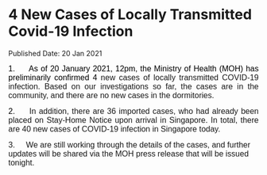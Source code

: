 <html>
    <meta http-equiv="Content-Type" content="text/html; charset=utf-8"/>
    <meta charset="utf-8"/>
    <title>4 New Cases of Locally Transmitted Covid-19 Infection</title>
    <body><h1>4 New Cases of Locally Transmitted Covid-19 Infection</h1>
    <p>Published Date: 20 Jan 2021</p> <p style="text-align: justify;"><span style="font-family: Arial; font-size: 16px;"><span><span style="color: black;">1.&nbsp; &nbsp; &nbsp;As of 20 January 2021, 12pm, </span></span></span><span style="font-family: Arial; font-size: 16px;"><span><span style="color: black;">the Ministry of Health (MOH) has preliminarily confirmed 4</span></span></span><span style="font-family: Arial; font-size: 16px;"><span> new cases of locally transmitted COVID-19 infection. </span></span><span style="font-family: Arial; font-size: 16px;"><span>Based on our investigations so far, the cases are </span></span><span style="font-family: Arial; font-size: 16px;"><span>in the community, and there are no new cases in the dormitories.</span></span><span style="font-family: Arial; font-size: 16px;"><span> </span></span></p> <p style="text-align: justify;"><span style="font-family: Arial; font-size: 16px;"><span style="color: black;">2.&nbsp; &nbsp; &nbsp;</span></span><span style="text-align: left; font-family: Arial; font-size: 16px;">In addition, there are 36 imported cases, who had already been placed on Stay-Home Notice upon arrival in Singapore</span><span style="text-align: left; font-family: Arial; font-size: 16px;">. In total, there are 40 new cases of COVID-19 infection in Singapore today.</span></p><p><span style="font-family: Arial; font-size: 16px;">3.&nbsp; &nbsp; &nbsp;</span><span style="font-family: Arial; font-size: 16px;">We are still working through the details of the cases, and further updates will be shared via the MOH press release that will be issued tonight.</span></p></body>
</html>
